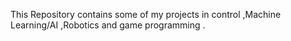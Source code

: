 This Repository contains some of my projects in control ,Machine Learning/AI ,Robotics and game programming .



